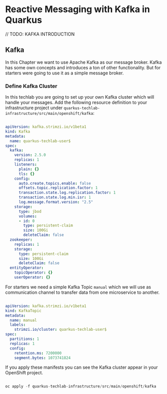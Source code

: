 # Reactive Messaging with Kafka in Quarkus

// TODO: KAFKA INTRODUCTION

## Kafka

In this Chapter we want to use Apache Kafka as our message broker. Kafka has some own concepts and introduces a ton of other functionality. But for starters were going to use it as a simple message broker.

### Define Kafka Cluster

In this techlab you are going to set up your own Kafka cluster which will handle your messages. Add the following resource definition to your infrastructure project under `quarkus-techlab-infrastructure/src/main/openshift/kafka`: 

```yaml

apiVersion: kafka.strimzi.io/v1beta1
kind: Kafka
metadata:
  name: quarkus-techlab-user$
spec:
  kafka:
    version: 2.5.0
    replicas: 1
    listeners:
      plain: {}
      tls: {}
    config:
      auto.create.topics.enable: false
      offsets.topic.replication.factor: 1
      transaction.state.log.replication.factor: 1
      transaction.state.log.min.isr: 1
      log.message.format.version: "2.5"
    storage:
      type: jbod
      volumes:
      - id: 0
        type: persistent-claim
        size: 100Gi
        deleteClaim: false
  zookeeper:
    replicas: 1
    storage:
      type: persistent-claim
      size: 100Gi
      deleteClaim: false
  entityOperator:
    topicOperator: {}
    userOperator: {}

```

For starters we need a simple Kafka Topic `manual` which we will use as communication channel to transfer data from one microservice to another. 

```yaml

apiVersion: kafka.strimzi.io/v1beta1
kind: KafkaTopic
metadata:
  name: manual
  labels:
    strimzi.io/cluster: quarkus-techlab-user$
spec:
  partitions: 1
  replicas: 1
  config:
    retention.ms: 7200000
    segment.bytes: 1073741824

```

If you apply these manifests you can see the Kafka cluster appear in your OpenShift project.

```s

oc apply -f quarkus-techlab-infrastructure/src/main/openshift/kafka

```

